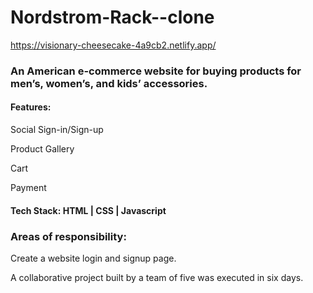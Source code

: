 # Nordstrom-Rack--clone
https://visionary-cheesecake-4a9cb2.netlify.app/

<h3>An American e-commerce website for buying products for men’s, women’s, and kids’ accessories.</h3>
<h4>Features:</h4>
<p>Social Sign-in/Sign-up
<p>Product Gallery</p>
<p>Cart </p>
<p>Payment</p>
<div><h4>Tech Stack: HTML | CSS | Javascript</h4></div>
<h3>Areas of responsibility:</h3>
<p>Create a website login and signup page.</p>

<p>A collaborative project built by a team of five was executed in six days.</p>


